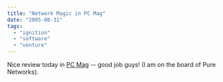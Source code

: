 ```yaml
---
title: "Network Magic in PC Mag"
date: "2005-08-31"
tags: 
  - "ignition"
  - "software"
  - "venture"
---
```


Nice review today in [PC Mag](http://www.pcmag.com/article2/0,1759,1096617,00.asp) -- good job guys! (I am on the board of Pure Networks).
